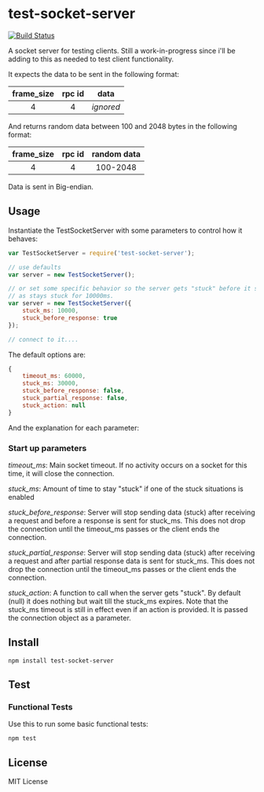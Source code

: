 # test-socket-server

[![Build Status](https://travis-ci.org/matanamir/test-socket-server.png)](https://travis-ci.org/matanamir/test-socket-server)

A socket server for testing clients.  Still a work-in-progress since i'll be adding to this as needed to test client
functionality.

It expects the data to be sent in the following format:

|frame_size|rpc id|   data    |
|:--------:|:----:|:---------:|
|    4     |  4   | *ignored* |


And returns random data between 100 and 2048 bytes in the following format:

|frame_size|rpc id|random data|
|:--------:|:----:|:---------:|
|    4     |  4   | 100-2048  |

Data is sent in Big-endian.

## Usage

Instantiate the TestSocketServer with some parameters to control how it behaves:

```js
var TestSocketServer = require('test-socket-server');

// use defaults
var server = new TestSocketServer();

// or set some specific behavior so the server gets "stuck" before it sends a response
// as stays stuck for 10000ms.
var server = new TestSocketServer({
    stuck_ms: 10000,
    stuck_before_response: true
});

// connect to it....

```

The default options are:

```js
{
    timeout_ms: 60000,
    stuck_ms: 30000,
    stuck_before_response: false,
    stuck_partial_response: false,
    stuck_action: null
}
```

And the explanation for each parameter:

### Start up parameters

*timeout_ms*: Main socket timeout.  If no activity occurs on a socket for this time,
it will close the connection.

*stuck_ms*: Amount of time to stay "stuck" if one of the stuck situations is enabled

*stuck_before_response*: Server will stop sending data (stuck) after receiving a request
and before a response is sent for stuck_ms. This does not drop the connection until the
timeout_ms passes or the client ends the connection.

*stuck_partial_response*: Server will stop sending data (stuck) after receiving a request
and after partial response data is sent for stuck_ms. This does not drop the connection until
the timeout_ms passes or the client ends the connection.

*stuck_action*: A function to call when the server gets "stuck".  By default (null) it does
nothing but wait till the stuck_ms expires.  Note that the stuck_ms timeout is still in effect
even if an action is provided.  It is passed the connection object as a parameter.

## Install

```
npm install test-socket-server
```

## Test

### Functional Tests

Use this to run some basic functional tests:

```
npm test
```

## License

MIT License
